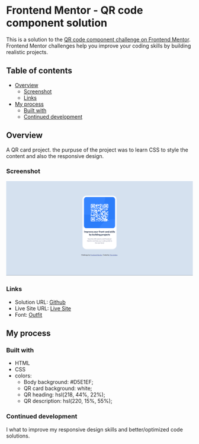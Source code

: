 # Frontend Mentor - QR code component solution

This is a solution to the [QR code component challenge on Frontend Mentor](https://www.frontendmentor.io/challenges/qr-code-component-iux_sIO_H). Frontend Mentor challenges help you improve your coding skills by building realistic projects. 

## Table of contents

- [Overview](#overview)
  - [Screenshot](#screenshot)
  - [Links](#links)
- [My process](#my-process)
  - [Built with](#built-with)
  - [Continued development](#continued-development)


## Overview

A QR card project.
the purpuse of the project was to learn CSS to style the content and also the responsive design.

### Screenshot

![](./design/desktop-result.png)

### Links

- Solution URL: [Github](https://github.com/timavidon/frontend-mentor-c1)
- Live Site URL: [Live Site](https://timavidon.github.io/frontend-mentor-c1/)
- Font: [Outfit](https://fonts.google.com/specimen/Outfit)

## My process

### Built with

- HTML
- CSS 
- colors:
  - Body background: #D5E1EF;
  - QR card background: white;
  - QR heading: hsl(218, 44%, 22%);
  - QR description: hsl(220, 15%, 55%);


### Continued development

I what to improve my responsive design skills and better/optimized code solutions.


